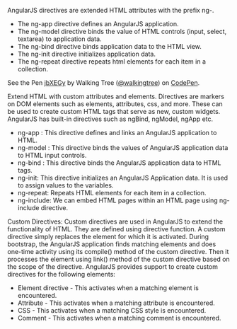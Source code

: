 AngularJS directives are extended HTML attributes with the prefix ng-.

*	The ng-app directive defines an AngularJS application.
*	The ng-model directive binds the value of HTML controls (input, select, textarea) to application data.
*	The ng-bind directive binds application data to the HTML view.
*	The ng-init  directive initializes application data.
*	The ng-repeat directive repeats html elements for each item in a collection.

<p data-height="268" data-theme-id="0" data-slug-hash="jbXEGy" data-default-tab="result" data-user="walkingtree" class='codepen'>See the Pen <a href='http://codepen.io/walkingtree/pen/jbXEGy/'>jbXEGy</a> by Walking Tree (<a href='http://codepen.io/walkingtree'>@walkingtree</a>) on <a href='http://codepen.io'>CodePen</a>.</p>
<script async src="//assets.codepen.io/assets/embed/ei.js"></script>

Extend HTML with custom attributes and elements. Directives are markers on DOM elements such as elements,	attributes, css, and more. These can be used to create custom HTML tags that serve as new, custom widgets. AngularJS has built-in directives such as ngBind, ngModel, ngApp etc.

* ng-app : This directive defines and links an AngularJS application to HTML.
* ng-model : This directive binds the values of AngularJS application data to  HTML input controls.
* ng-bind : This directive binds the AngularJS application data to HTML tags.
* ng-init: This directive initializes an AngularJS Application data. It is used to assign values to the variables.
* ng-repeat: Repeats HTML elements for each item in a collection. 
* ng-include: We can embed HTML pages within an HTML page using ng-include directive.

Custom Directives: Custom directives are used in AngularJS to extend the functionality of HTML. They are defined using directive function. A custom directive simply replaces the element for which it is activated. During bootstrap, the AngularJS application finds matching elements and does one-time activity using its compile() method of the custom directive. Then it processes the element using link() method of the custom directive based on the scope of the directive. AngularJS provides support to create custom directives for the following elements:

* Element directive - This activates when a matching element is encountered.
* Attribute - This activates when a matching attribute is encountered.
* CSS - This activates when a matching CSS style is encountered.
* Comment - This activates when a matching comment is encountered.

